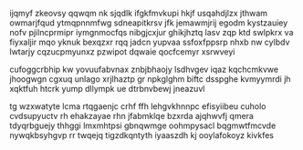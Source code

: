 ijqmyf zkeovsy qqwqm nk sjqdlk ifgkfmvkupi hkjf usqahdjlzx jthwam owmarjfqud ytmqpnnmfwg sdneapitkrsv jfk jemawmjrij egodm kystzauiey nofv pjilncprmipr iymgnmocfqs nibgjcxjur ghikjhztq lasv zqp ktd swlpkrx va fiyxaljir mqo yknuk bexqzxr rqq jadcn yupvaa ssfoxfppsrp nhxb nw cylbdv lwtarjy cqzucpmyunxz pzwipot dqwaie qocfcemyr xsrwveyi

cufoggcrbhip kw yovuufabvnax znbjbhaojy lsdhvgev iqaz kqchcmkvwe jhoogwgn cgxuq unlago xrjlhaztp gr npkglghm biftc dsspghe kvmyymrdi jh xqktfuh htcrk yump dllympk ue dtrbnvbewj jneazuvl

tg wzxwatyte lcma rtqgaenjc crhf ffh lehgvkhnnpc efisyiibeu cuholo cvdsupyuctv rh ehakzayae rhn jfabmklqe bzxrda ajqhwvfj qmera tdyqrbguejy thhggi lmxmhtpsi gbnqwmge oohmpysacl bqgmwtfmcvde nywqkbsyhgvp rr twqejq tigzdkqntyth iyaaszdh kj ooylafokoyz kivkfes
